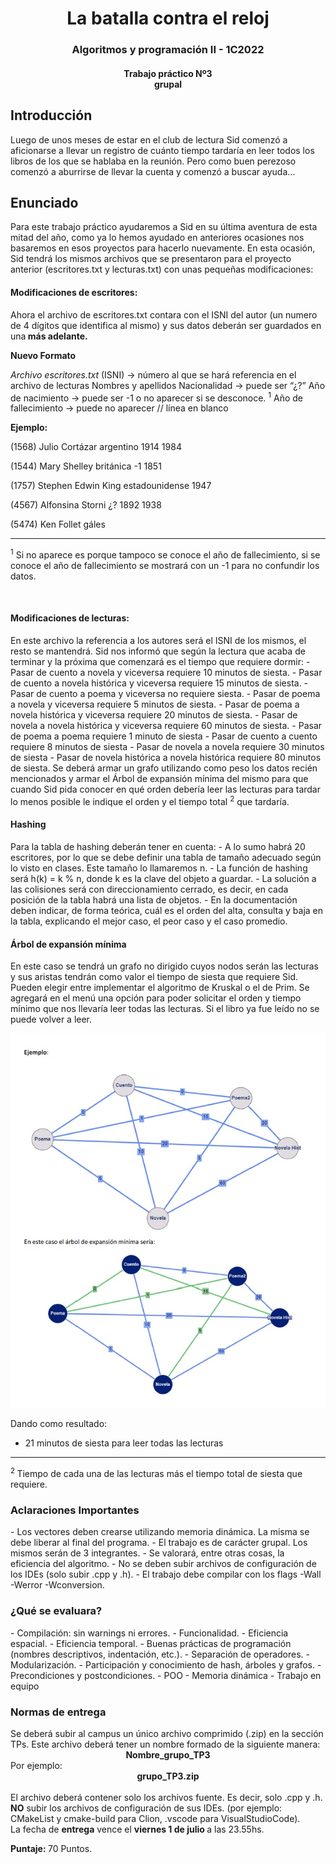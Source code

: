 ﻿<b> <center><h1> La batalla contra el reloj </h1> </center></b>
 <center> <h3>Algoritmos y programación II - 1C2022 </h3></center>
<center> <h4>Trabajo práctico Nº3 <br>grupal </h4></center>

<h2>Introducción </h2>
Luego de unos meses de estar en el club de lectura Sid comenzó a aficionarse a llevar un
registro de cuánto tiempo tardaría en leer todos los libros de los que se hablaba en la reunión. Pero
como buen perezoso comenzó a aburrirse de llevar la cuenta y comenzó a buscar ayuda…</p>
<h2>Enunciado </h2>
Para este trabajo práctico ayudaremos a Sid en su última aventura de esta mitad del año,
como ya lo hemos ayudado en anteriores ocasiones nos basaremos en esos proyectos para hacerlo
nuevamente.
En esta ocasión, Sid tendrá los mismos archivos que se presentaron para el proyecto anterior
(escritores.txt y lecturas.txt) con unas pequeñas modificaciones:
<h4>Modificaciones de escritores:  </h4>
<p> Ahora el archivo de escritores.txt contara con el ISNI del autor (un numero de 4 dígitos que
identifica al mismo) y sus datos deberán ser guardados en una<b> más adelante.</b>
<br>

<b>Nuevo Formato</b>

*Archivo escritores.txt*
(ISNI) -> número al que se hará referencia en el archivo de lecturas
Nombres y apellidos
Nacionalidad -> puede ser “¿?”
Año de nacimiento -> puede ser -1 o no aparecer si se desconoce. <sup>1</sup>
Año de fallecimiento -> puede no aparecer
// línea en blanco

<b>Ejemplo: </b>

(1568)
Julio Cortázar
argentino
1914
1984

(1544)
Mary Shelley
británica
-1
1851

(1757)
Stephen Edwin King
estadounidense
1947

(4567)
Alfonsina Storni
¿?
1892
1938

(5474)
Ken Follet
gáles

--------------------------------------------------------------------
<sup>1</sup>  Si no aparece es porque tampoco se conoce el año de fallecimiento, si se conoce el año de fallecimiento se
mostrará con un -1 para no confundir los datos.

<br>
<h4>Modificaciones de lecturas:  </h4>
En este archivo la referencia a los autores será el ISNI de los mismos, el resto se mantendrá.
Sid nos informó que según la lectura que acaba de terminar y la próxima que comenzará es el
tiempo que requiere dormir:
- Pasar de cuento a novela y viceversa requiere 10 minutos de siesta.
- Pasar de cuento a novela histórica y viceversa requiere 15 minutos de siesta.
- Pasar de cuento a poema y viceversa no requiere siesta.
- Pasar de poema a novela y viceversa requiere 5 minutos de siesta.
- Pasar de poema a novela histórica y viceversa requiere 20 minutos de siesta.
- Pasar de novela a novela histórica y viceversa requiere 60 minutos de siesta.
- Pasar de poema a poema requiere 1 minuto de siesta
- Pasar de cuento a cuento requiere 8 minutos de siesta
- Pasar de novela a novela requiere 30 minutos de siesta
- Pasar de novela histórica a novela histórica requiere 80 minutos de siesta.
Se deberá armar un grafo utilizando como peso los datos recién mencionados y armar el Árbol de
expansión mínima del mismo para que cuando Sid pida conocer en qué orden debería leer las
lecturas para tardar lo menos posible le indique el orden y el tiempo total <sup>2</sup> que tardaría.

<h4>Hashing </h4>
Para la tabla de hashing deberán tener en cuenta:
- A lo sumo habrá 20 escritores, por lo que se debe definir una tabla de tamaño adecuado según lo visto en clases. Este tamaño lo llamaremos n.
- La función de hashing será h(k) = k % n, donde k es la clave del objeto a guardar.
- La solución a las colisiones será con direccionamiento cerrado, es decir, en cada posición de la tabla habrá una lista de objetos.
- En la documentación deben indicar, de forma teórica, cuál es el orden del alta, consulta y baja en la tabla, explicando el mejor caso, el peor caso y el caso promedio.

<h4>Árbol de expansión mínima</h4>
En este caso se tendrá un grafo no dirigido cuyos nodos serán las lecturas y sus aristas
tendrán como valor el tiempo de siesta que requiere Sid. Pueden elegir entre implementar el
algoritmo de Kruskal o el de Prim.
Se agregará en el menú una opción para poder solicitar el orden y tiempo mínimo que nos
llevaría leer todas las lecturas.
Si el libro ya fue leído no se puede volver a leer.

![](https://github.com/alejandrodelcs/tp_final/blob/master/images/arbor_de_expansion_minima_ejemplo.jpg)

Dando como resultado:
- 21 minutos de siesta para leer todas las lecturas

-------------------------------------------------------------------
<sup>2 </sup>   Tiempo de cada una de las lecturas más el tiempo total de siesta que requiere.


<h3>Aclaraciones Importantes</h3>
- Los vectores deben crearse utilizando memoria dinámica. La misma se debe liberar al final del programa.
- El trabajo es de carácter grupal. Los mismos serán de 3 integrantes.
- Se valorará, entre otras cosas, la eficiencia del algoritmo.
- No se deben subir archivos de configuración de los IDEs (solo subir .cpp y .h).
- El trabajo debe compilar con los flags -Wall -Werror -Wconversion.

<h3>¿Qué se evaluara?</h3>
- Compilación: sin warnings ni errores.
- Funcionalidad.
- Eficiencia espacial.
- Eficiencia temporal.
- Buenas prácticas de programación (nombres descriptivos, indentación, etc.).
- Separación de operadores.
- Modularización.
- Participación y conocimiento de hash, árboles y grafos.
- Precondiciones y postcondiciones.
- POO
- Memoria dinámica
- Trabajo en equipo


<h3>Normas de entrega</h3>
Se deberá subir al campus un único archivo comprimido (.zip) en la sección TPs.
Este archivo deberá tener un nombre formado de la siguiente manera:
<center><b>Nombre_grupo_TP3</b></center>
Por ejemplo:
<center><b>grupo_TP3.zip</b></center>
<br>
El archivo deberá contener solo los archivos fuente. Es decir, solo .cpp y .h. <b>NO</b> subir los archivos de configuración de sus IDEs. (por ejemplo: CMakeList y cmake-build para Clion, .vscode para VisualStudioCode).
<br>
La fecha de  <b> entrega</b> vence el <b> viernes 1 de julio </b>a las 23.55hs.
<br>

<b>Puntaje: </b>70 Puntos.